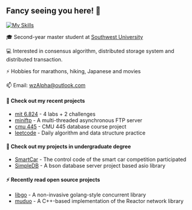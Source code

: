<!--
**wangAlpha/wangAlpha** is a ✨ _special_ ✨ repository because its `README.md` (this file) appears on your GitHub profile.

Here are some ideas to get you started:

- 🔭 I’m currently working on ...
- 🌱 I’m currently learning ...
- 👯 I’m looking to collaborate on ...
- 🤔 I’m looking for help with ...
- 💬 Ask me about ...
- 📫 How to reach me: ...
- 😄 Pronouns: ...
- ⚡ Fun fact: ...
-->
## Fancy seeing you here! 👋 

[![My Skills](https://skillicons.dev/icons?i=linux,mysql,redis,docker,cpp,rust,go)](https://skillicons.dev)

🎓 Second-year master student at [Southwest University](https://www.swu.edu.cn/)

💻 Interested in consensus algorithm, distributed storage system and distributed transaction.

⚡ Hobbies for marathons, hiking, Japanese and movies

📫 Email: [wzAlpha@outlook.com](mailto:wzAlpha@outlook.com)

#### 🌱 Check out my recent projects

- [mit 6.824](https://github.com/wangAlpha/raftkv) - 4 labs &#43; 2 challenges
- [miniftp](https://github.com/wangAlpha/miniftp) - A multi-threaded asynchronous FTP server
- [cmu 445](https://github.com/wangAlpha/bustub) - CMU 445 database course project
- [leetcode](https://github.com/wangAlpha/leetcode) - Daily algorithm and data structure practice

#### 🔨 Check out my projects in undergraduate degree

 - [SmartCar](https://github.com/wangAlpha/SmartCar) - The control code of the smart car competition participated
 - [SimpleDB](https://github.com/wangAlpha/SimpleDB) - A bson database server project based asio library

#### ⚡ Recently read open source projects

- [libgo](https://github.com/wangAlpha/libgo) - A non-invasive golang-style concurrent library
- [muduo](https://github.com/wangAlpha/muduo) - A C++-based implementation of the Reactor network library

